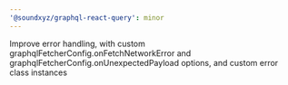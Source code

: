 ```yaml
---
'@soundxyz/graphql-react-query': minor
---
```


Improve error handling, with custom graphqlFetcherConfig.onFetchNetworkError and
graphqlFetcherConfig.onUnexpectedPayload options, and custom error class instances
